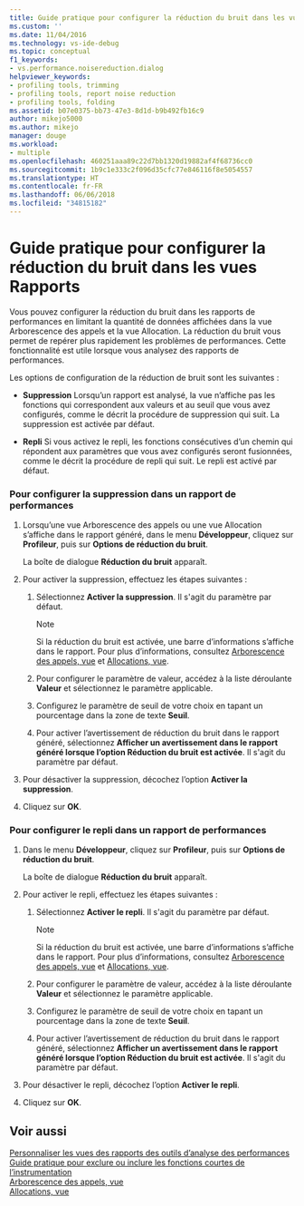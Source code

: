 ```yaml
---
title: Guide pratique pour configurer la réduction du bruit dans les vues Rapports | Microsoft Docs
ms.custom: ''
ms.date: 11/04/2016
ms.technology: vs-ide-debug
ms.topic: conceptual
f1_keywords:
- vs.performance.noisereduction.dialog
helpviewer_keywords:
- profiling tools, trimming
- profiling tools, report noise reduction
- profiling tools, folding
ms.assetid: b07e0375-bb73-47e3-8d1d-b9b492fb16c9
author: mikejo5000
ms.author: mikejo
manager: douge
ms.workload:
- multiple
ms.openlocfilehash: 460251aaa89c22d7bb1320d19882af4f68736cc0
ms.sourcegitcommit: 1b9c1e333c2f096d35cfc77e846116f8e5054557
ms.translationtype: HT
ms.contentlocale: fr-FR
ms.lasthandoff: 06/06/2018
ms.locfileid: "34815182"
---
```

# <a name="how-to-configure-noise-reduction-in-report-views"></a>Guide pratique pour configurer la réduction du bruit dans les vues Rapports
Vous pouvez configurer la réduction du bruit dans les rapports de performances en limitant la quantité de données affichées dans la vue Arborescence des appels et la vue Allocation. La réduction du bruit vous permet de repérer plus rapidement les problèmes de performances. Cette fonctionnalité est utile lorsque vous analysez des rapports de performances.  
  
 Les options de configuration de la réduction de bruit sont les suivantes :  
  
-   **Suppression** Lorsqu’un rapport est analysé, la vue n’affiche pas les fonctions qui correspondent aux valeurs et au seuil que vous avez configurés, comme le décrit la procédure de suppression qui suit. La suppression est activée par défaut.  
  
-   **Repli** Si vous activez le repli, les fonctions consécutives d’un chemin qui répondent aux paramètres que vous avez configurés seront fusionnées, comme le décrit la procédure de repli qui suit. Le repli est activé par défaut.  
  
### <a name="to-configure-trimming-for-a-performance-report"></a>Pour configurer la suppression dans un rapport de performances  
  
1.  Lorsqu’une vue Arborescence des appels ou une vue Allocation s’affiche dans le rapport généré, dans le menu **Développeur**, cliquez sur **Profileur**, puis sur **Options de réduction du bruit**.  
  
     La boîte de dialogue **Réduction du bruit** apparaît.  
  
2.  Pour activer la suppression, effectuez les étapes suivantes :  
  
    1.  Sélectionnez **Activer la suppression**. Il s'agit du paramètre par défaut.  
  
        > [!NOTE]
        >  Si la réduction du bruit est activée, une barre d’informations s’affiche dans le rapport. Pour plus d’informations, consultez [Arborescence des appels, vue](../profiling/call-tree-view.md) et [Allocations, vue](../profiling/dotnet-memory-allocations-view.md).  
  
    2.  Pour configurer le paramètre de valeur, accédez à la liste déroulante **Valeur** et sélectionnez le paramètre applicable.  
  
    3.  Configurez le paramètre de seuil de votre choix en tapant un pourcentage dans la zone de texte **Seuil**.  
  
    4.  Pour activer l’avertissement de réduction du bruit dans le rapport généré, sélectionnez **Afficher un avertissement dans le rapport généré lorsque l’option Réduction du bruit est activée**. Il s'agit du paramètre par défaut.  
  
3.  Pour désactiver la suppression, décochez l’option **Activer la suppression**.  
  
4.  Cliquez sur **OK**.  
  
### <a name="to-configure-folding-for-a-performance-report"></a>Pour configurer le repli dans un rapport de performances  
  
1.  Dans le menu **Développeur**, cliquez sur **Profileur**, puis sur **Options de réduction du bruit**.  
  
     La boîte de dialogue **Réduction du bruit** apparaît.  
  
2.  Pour activer le repli, effectuez les étapes suivantes :  
  
    1.  Sélectionnez **Activer le repli**. Il s'agit du paramètre par défaut.  
  
        > [!NOTE]
        >  Si la réduction du bruit est activée, une barre d’informations s’affiche dans le rapport. Pour plus d’informations, consultez [Arborescence des appels, vue](../profiling/call-tree-view.md) et [Allocations, vue](../profiling/dotnet-memory-allocations-view.md).  
  
    2.  Pour configurer le paramètre de valeur, accédez à la liste déroulante **Valeur** et sélectionnez le paramètre applicable.  
  
    3.  Configurez le paramètre de seuil de votre choix en tapant un pourcentage dans la zone de texte **Seuil**.  
  
    4.  Pour activer l’avertissement de réduction du bruit dans le rapport généré, sélectionnez **Afficher un avertissement dans le rapport généré lorsque l’option Réduction du bruit est activée**. Il s'agit du paramètre par défaut.  
  
3.  Pour désactiver le repli, décochez l’option **Activer le repli**.  
  
4.  Cliquez sur **OK**.  
  
## <a name="see-also"></a>Voir aussi  
 [Personnaliser les vues des rapports des outils d’analyse des performances](../profiling/customizing-performance-tools-report-views.md)   
 [Guide pratique pour exclure ou inclure les fonctions courtes de l’instrumentation](../profiling/how-to-exclude-or-include-short-functions-from-instrumentation.md)   
 [Arborescence des appels, vue](../profiling/call-tree-view.md)   
 [Allocations, vue](../profiling/dotnet-memory-allocations-view.md)